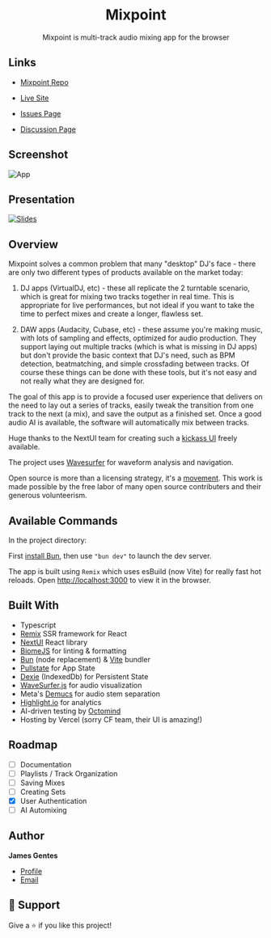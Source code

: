 <h1 align="center">Mixpoint</h1>

<p align="center">Mixpoint is multi-track audio mixing app for the browser</p>

## Links

- [Mixpoint Repo](https://github.com/jgentes/mixpoint)

- [Live Site](https://mixpoint.dev)

- [Issues Page](https://github.com/jgentes/mixpoint/issues)

- [Discussion Page](https://github.com/jgentes/mixpoint/discussions)

## Screenshot

![App](public/media/Mixpoint_Screenshot_323.png 'App')

## Presentation

[![Slides](public/media/Presentation_Screenshot_323.png 'Slides')](https://slides.com/jamesgentes/mixpoint-05ab4b)

## Overview

Mixpoint solves a common problem that many "desktop" DJ's face - there are only two different types of products available on the market today:

1. DJ apps (VirtualDJ, etc) - these all replicate the 2 turntable scenario, which is great for mixing two tracks together in real time. This is appropriate for live performances, but not ideal if you want to take the time to perfect mixes and create a longer, flawless set.

2. DAW apps (Audacity, Cubase, etc) - these assume you're making music, with lots of sampling and effects, optimized for audio production. They support laying out multiple tracks (which is what is missing in DJ apps) but don't provide the basic context that DJ's need, such as BPM detection, beatmatching, and simple crossfading between tracks. Of course these things can be done with these tools, but it's not easy and not really what they are designed for.

The goal of this app is to provide a focused user experience that delivers on the need to lay out a series of tracks, easily tweak the transition from one track to the next (a mix), and save the output as a finished set. Once a good audio AI is available, the software will automatically mix between tracks.

Huge thanks to the NextUI team for creating such a [kickass UI](https://nextui.org) freely available.

The project uses [Wavesurfer](https://wavesurfer-js.org/) for waveform analysis and navigation.

Open source is more than a licensing strategy, it's a [movement](https://opensource.stackexchange.com/questions/9805/can-i-license-my-project-with-an-open-source-license-but-disallow-commercial-use). This work is made possible by the free labor of many open source contributers and their generous volunteerism.

## Available Commands

In the project directory:

First [install Bun](https://bun.sh/docs/installation), then use `"bun dev"` to launch the dev server.

The app is built using `Remix` which uses esBuild (now Vite) for really fast hot reloads. Open [http://localhost:3000](http://localhost:3000) to view it in the browser.

## Built With

- Typescript
- [Remix](https://remix.run/) SSR framework for React
- [NextUI](https://github.com/nextui-org/nextui) React library
- [BiomeJS](https://biomejs.dev/) for linting & formatting
- [Bun](https://bun.sh/) (node replacement) & [Vite](https://vitejs.dev/) bundler
- [Pullstate](https://lostpebble.github.io/pullstate/) for App State
- [Dexie](https://dexie.org/) (IndexedDb) for Persistent State
- [WaveSurfer.js](https://wavesurfer.xyz/) for audio visualization
- Meta's [Demucs](https://github.com/facebookresearch/demucs) for audio stem separation
- [Highlight.io](https://www.highlight.io/) for analytics
- AI-driven testing by [Octomind](https://www.octomind.dev/)
- Hosting by Vercel (sorry CF team, their UI is amazing!)
  

## Roadmap

- [ ] Documentation
- [ ] Playlists / Track Organization
- [ ] Saving Mixes
- [ ] Creating Sets
- [x] User Authentication
- [ ] AI Automixing

## Author

**James Gentes**

- [Profile](https://github.com/jgentes 'James Gentes')
- [Email](mailto:jgentes@gmail.com?subject=Mixpoint 'Hi!')

## 🤝 Support

Give a ⭐️ if you like this project!
